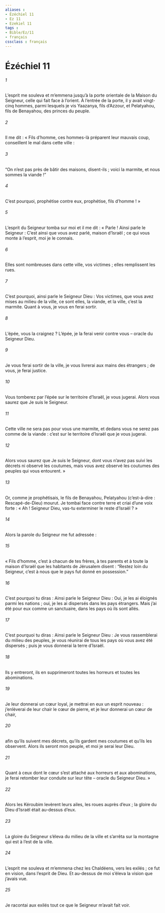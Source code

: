 ```yaml
---
aliases : 
- Ézéchiel 11
- Ez 11
- Ezekiel 11
tags : 
- Bible/Ez/11
- français
cssclass : français
---
```


# Ézéchiel 11

###### 1
L’esprit me souleva et m’emmena jusqu’à la porte orientale de la Maison du Seigneur, celle qui fait face à l’orient. À l’entrée de la porte, il y avait vingt-cinq hommes, parmi lesquels je vis Yaazanya, fils d’Azzour, et Pelatyahou, fils de Benayahou, des princes du peuple.
###### 2
Il me dit : « Fils d’homme, ces hommes-là préparent leur mauvais coup, conseillent le mal dans cette ville :
###### 3
“On n’est pas près de bâtir des maisons, disent-ils ; voici la marmite, et nous sommes la viande !”
###### 4
C’est pourquoi, prophétise contre eux, prophétise, fils d’homme ! »
###### 5
L’esprit du Seigneur tomba sur moi et il me dit : « Parle ! Ainsi parle le Seigneur : C’est ainsi que vous avez parlé, maison d’Israël ; ce qui vous monte à l’esprit, moi je le connais.
###### 6
Elles sont nombreuses dans cette ville, vos victimes ; elles remplissent les rues.
###### 7
C’est pourquoi, ainsi parle le Seigneur Dieu : Vos victimes, que vous avez mises au milieu de la ville, ce sont elles, la viande, et la ville, c’est la marmite. Quant à vous, je vous en ferai sortir.
###### 8
L’épée, vous la craignez ? L’épée, je la ferai venir contre vous – oracle du Seigneur Dieu.
###### 9
Je vous ferai sortir de la ville, je vous livrerai aux mains des étrangers ; de vous, je ferai justice.
###### 10
Vous tomberez par l’épée sur le territoire d’Israël, je vous jugerai. Alors vous saurez que Je suis le Seigneur.
###### 11
Cette ville ne sera pas pour vous une marmite, et dedans vous ne serez pas comme de la viande : c’est sur le territoire d’Israël que je vous jugerai.
###### 12
Alors vous saurez que Je suis le Seigneur, dont vous n’avez pas suivi les décrets ni observé les coutumes, mais vous avez observé les coutumes des peuples qui vous entourent. »
###### 13
Or, comme je prophétisais, le fils de Benayahou, Pelatyahou (c’est-à-dire : Rescapé-de-Dieu) mourut. Je tombai face contre terre et criai d’une voix forte : « Ah ! Seigneur Dieu, vas-tu exterminer le reste d’Israël ? »
###### 14
Alors la parole du Seigneur me fut adressée :
###### 15
« Fils d’homme, c’est à chacun de tes frères, à tes parents et à toute la maison d’Israël que les habitants de Jérusalem disent : “Restez loin du Seigneur, c’est à nous que le pays fut donné en possession.”
###### 16
C’est pourquoi tu diras : Ainsi parle le Seigneur Dieu : Oui, je les ai éloignés parmi les nations ; oui, je les ai dispersés dans les pays étrangers. Mais j’ai été pour eux comme un sanctuaire, dans les pays où ils sont allés.
###### 17
C’est pourquoi tu diras : Ainsi parle le Seigneur Dieu : Je vous rassemblerai du milieu des peuples, je vous réunirai de tous les pays où vous avez été dispersés ; puis je vous donnerai la terre d’Israël.
###### 18
Ils y entreront, ils en supprimeront toutes les horreurs et toutes les abominations.
###### 19
Je leur donnerai un cœur loyal, je mettrai en eux un esprit nouveau : j’enlèverai de leur chair le cœur de pierre, et je leur donnerai un cœur de chair,
###### 20
afin qu’ils suivent mes décrets, qu’ils gardent mes coutumes et qu’ils les observent. Alors ils seront mon peuple, et moi je serai leur Dieu.
###### 21
Quant à ceux dont le cœur s’est attaché aux horreurs et aux abominations, je ferai retomber leur conduite sur leur tête – oracle du Seigneur Dieu. »
###### 22
Alors les Kéroubim levèrent leurs ailes, les roues auprès d’eux ; la gloire du Dieu d’Israël était au-dessus d’eux.
###### 23
La gloire du Seigneur s’éleva du milieu de la ville et s’arrêta sur la montagne qui est à l’est de la ville.
###### 24
L’esprit me souleva et m’emmena chez les Chaldéens, vers les exilés ; ce fut en vision, dans l’esprit de Dieu. Et au-dessus de moi s’éleva la vision que j’avais vue.
###### 25
Je racontai aux exilés tout ce que le Seigneur m’avait fait voir.
